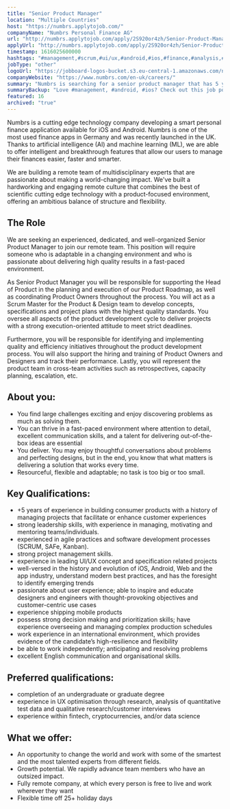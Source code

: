 ```yaml
---
title: "Senior Product Manager"
location: "Multiple Countries"
host: "https://numbrs.applytojob.com/"
companyName: "Numbrs Personal Finance AG"
url: "http://numbrs.applytojob.com/apply/2S920or4zh/Senior-Product-Manager-Remote"
applyUrl: "http://numbrs.applytojob.com/apply/2S920or4zh/Senior-Product-Manager-Remote"
timestamp: 1616025600000
hashtags: "#management,#scrum,#ui/ux,#android,#ios,#finance,#analysis,#office,#English"
jobType: "other"
logoUrl: "https://jobboard-logos-bucket.s3.eu-central-1.amazonaws.com/numbrs-personal-finance-ag"
companyWebsite: "https://www.numbrs.com/en-uk/careers/"
summary: "Numbrs is searching for a senior product manager that has 5 years of experience in building consumer products with a history of managing projects that facilitate or enhance customer experiences."
summaryBackup: "Love #management, #android, #ios? Check out this job post!"
featured: 16
archived: "true"
---
```


Numbrs is a cutting edge technology company developing a smart personal finance application available for iOS and Android. Numbrs is one of the most used finance apps in Germany and was recently launched in the UK. Thanks to artificial intelligence (AI) and machine learning (ML), we are able to offer intelligent and breakthrough features that allow our users to manage their finances easier, faster and smarter.

We are building a remote team of multidisciplinary experts that are passionate about making a world-changing impact. We've built a hardworking and engaging remote culture that combines the best of scientific cutting edge technology with a product-focused environment, offering an ambitious balance of structure and flexibility.

## The Role

We are seeking an experienced, dedicated, and well-organized Senior Product Manager to join our remote team. This position will require someone who is adaptable in a changing environment and who is passionate about delivering high quality results in a fast-paced environment.

As Senior Product Manager you will be responsible for supporting the Head of Product in the planning and execution of our Product Roadmap, as well as coordinating Product Owners throughout the process. You will act as a Scrum Master for the Product & Design team to develop concepts, specifications and project plans with the highest quality standards. You oversee all aspects of the product development cycle to deliver projects with a strong execution-oriented attitude to meet strict deadlines.

Furthermore, you will be responsible for identifying and implementing quality and efficiency initiatives throughout the product development process. You will also support the hiring and training of Product Owners and Designers and track their performance. Lastly, you will represent the product team in cross-team activities such as retrospectives, capacity planning, escalation, etc. 

## About you:

*   You find large challenges exciting and enjoy discovering problems as much as solving them.
*   You can thrive in a fast-paced environment where attention to detail, excellent communication skills, and a talent for delivering out-of-the-box ideas are essential
*   You deliver. You may enjoy thoughtful conversations about problems and perfecting designs, but in the end, you know that what matters is delivering a solution that works every time.
*   Resourceful, flexible and adaptable; no task is too big or too small.

## Key Qualifications:

*   +5 years of experience in building consumer products with a history of managing projects that facilitate or enhance customer experiences
*   strong leadership skills, with experience in managing, motivating and mentoring teams/individuals.
*   experienced in agile practices and software development processes (SCRUM, SAFe, Kanban).
*   strong project management skills.
*   experience in leading UI/UX concept and specification related projects
*   well-versed in the history and evolution of iOS, Android, Web and the app industry, understand modern best practices, and has the foresight to identify emerging trends
*   passionate about user experience; able to inspire and educate designers and engineers with thought-provoking objectives and customer-centric use cases
*   experience shipping mobile products
*   possess strong decision making and prioritization skills; have experience overseeing and managing complex production schedules
*   work experience in an international environment, which provides evidence of the candidate’s high-resilience and flexibility
*   be able to work independently; anticipating and resolving problems
*   excellent English communication and organisational skills. 

## Preferred qualifications:

*   completion of an undergraduate or graduate degree
*   experience in UX optimisation through research, analysis of quantitative test data and qualitative research/customer interviews
*   experience within fintech, cryptocurrencies, and/or data science

## What we offer:

*   An opportunity to change the world and work with some of the smartest and the most talented experts from different fields. 
*   Growth potential. We rapidly advance team members who have an outsized impact. 
*   Fully remote company, at which every person is free to live and work wherever they want
*   Flexible time off 25+ holiday days
